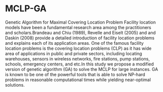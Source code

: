 # MCLP-GA
Genetic Algorithm for Maximal Covering Location Problem
Facility location models have been a fundamental research area among the practitioners and scholars.Brandeau and Chiu (1989), 
Revelle and Eiselt (2005) and and Daskin (2008) provide a detailed introduction of facility location problems and explains 
each of its application areas. One of the famous facility location problems is the covering location problems (CLP) as 
it has wide area of applications in public and private sectors, including locating warehouses, sensors in wireless networks,
fire stations, pump stations, schools, emergency centers, and etc.In this study we propose a modified version of 
genetic algorithm (GA) to solve the MCLP for large instances. GA is known to be one of the powerful tools that is able to solve 
NP-hard problems in reasonable computational times while yielding near-optimal solutions.

